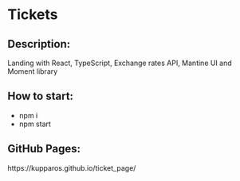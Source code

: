 <h1>Tickets</h1>

<h2>Description:</h2>

<p>Landing with React, TypeScript, Exchange rates API, Mantine UI and  Moment library</p>

<h2>How to start:</h2>

- npm i
- npm start

<h2>GitHub Pages:</h2>

<p>https://kupparos.github.io/ticket_page/</p>
